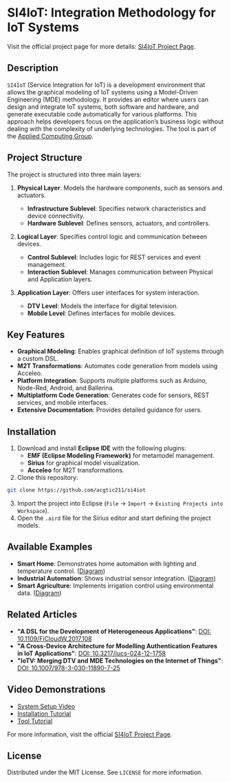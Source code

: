 
# SI4IoT: Integration Methodology for IoT Systems
Visit the official project page for more details: [SI4IoT Project Page](https://acg.ual.es/repo/si4iot/).

## Description
`SI4IoT` (Service Integration for IoT) is a development environment that allows the graphical modeling of IoT systems using a Model-Driven Engineering (MDE) methodology. It provides an editor where users can design and integrate IoT systems, both software and hardware, and generate executable code automatically for various platforms. This approach helps developers focus on the application’s business logic without dealing with the complexity of underlying technologies. The tool is part of the [Applied Computing Group](https://acg.ual.es/).

## Project Structure
The project is structured into three main layers:

1. **Physical Layer**: Models the hardware components, such as sensors and actuators.
   - **Infrastructure Sublevel**: Specifies network characteristics and device connectivity.
   - **Hardware Sublevel**: Defines sensors, actuators, and controllers.

2. **Logical Layer**: Specifies control logic and communication between devices.
   - **Control Sublevel**: Includes logic for REST services and event management.
   - **Interaction Sublevel**: Manages communication between Physical and Application layers.

3. **Application Layer**: Offers user interfaces for system interaction.
   - **DTV Level**: Models the interface for digital television.
   - **Mobile Level**: Defines interfaces for mobile devices.

## Key Features
- **Graphical Modeling**: Enables graphical definition of IoT systems through a custom DSL.
- **M2T Transformations**: Automates code generation from models using Acceleo.
- **Platform Integration**: Supports multiple platforms such as Arduino, Node-Red, Android, and Ballerina.
- **Multiplatform Code Generation**: Generates code for sensors, REST services, and mobile interfaces.
- **Extensive Documentation**: Provides detailed guidance for users.

## Installation
1. Download and install **Eclipse IDE** with the following plugins:
   - **EMF (Eclipse Modeling Framework)** for metamodel management.
   - **Sirius** for graphical model visualization.
   - **Acceleo** for M2T transformations.
2. Clone this repository:
```bash
git clone https://github.com/acgtic211/si4iot
```
3. Import the project into Eclipse (`File` -> `Import` -> `Existing Projects into Workspace`).
4. Open the `.aird` file for the Sirius editor and start defining the project models.

## Available Examples
- **Smart Home**: Demonstrates home automation with lighting and temperature control. ([Diagram](https://acg.ual.es/repo/si4iot/examples/home_automation.png))
- **Industrial Automation**: Shows industrial sensor integration. ([Diagram](https://acg.ual.es/repo/si4iot/examples/industry.png))
- **Smart Agriculture**: Implements irrigation control using environmental data. ([Diagram](https://acg.ual.es/repo/si4iot/examples/agriculture.png))

## Related Articles
- **"A DSL for the Development of Heterogeneous Applications"**: [DOI: 10.1109/FiCloudW.2017.108](https://doi.org/10.1109/FiCloudW.2017.108)
- **"A Cross-Device Architecture for Modelling Authentication Features in IoT Applications"**: [DOI: 10.3217/jucs-024-12-1758](https://doi.org/10.3217/jucs-024-12-1758)
- **"IoTV: Merging DTV and MDE Technologies on the Internet of Things"**: [DOI: 10.1007/978-3-030-11890-7-25](https://doi.org/10.1007/978-3-030-11890-7-25)

## Video Demonstrations
- [System Setup Video](https://www.youtube.com/watch?v=_KkkUdqSMsU)
- [Installation Tutorial](https://www.youtube.com/watch?v=MoC2mjMp_Aw)
- [Tool Tutorial](https://www.youtube.com/watch?v=3VVa3Ib7ZLE)

For more information, visit the official [SI4IoT Project Page](https://acg.ual.es/repo/si4iot/).

## License
Distributed under the MIT License. See `LICENSE` for more information.
